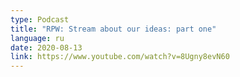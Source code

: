 ```yaml
---
type: Podcast
title: "RPW: Stream about our ideas: part one"
language: ru
date: 2020-08-13
link: https://www.youtube.com/watch?v=8Ugny8evN60
---
```

